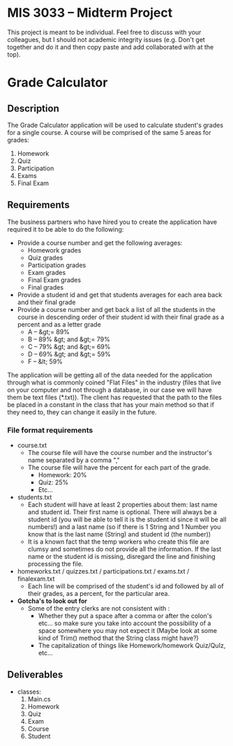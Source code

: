 # MIS 3033 – Midterm Project

This project is meant to be individual.  Feel free to discuss with your colleagues, but I should not academic integrity issues (e.g. Don't get together and do it and then copy paste and add collaborated with at the top).

# Grade Calculator

## Description

The Grade Calculator application will be used to calculate student&#39;s grades for a single course.  A course will be comprised of the same 5 areas for grades:

1. Homework
2. Quiz
3. Participation
4. Exams
5. Final Exam

## Requirements

The business partners who have hired you to create the application have required it to be able to do the following:

- Provide a course number and get the following averages:
  - Homework grades
  - Quiz grades
  - Participation grades
  - Exam grades
  - Final Exam grades
  - Final grades
- Provide a student id and get that students averages for each area back and their final grade
- Provide a course number and get back a list of all the students in the course in descending order of their student id with their final grade as a percent and as a letter grade
  - A – \&gt;= 89%
  - B – 89% \&gt; and  \&gt;= 79%
  - C – 79% \&gt; and  \&gt;= 69%
  - D – 69% \&gt; and  \&gt;= 59%
  - F – \&lt; 59%

The application will be getting all of the data needed for the application through what is commonly coined &quot;Flat Files&quot; in the industry (files that live on your computer and not through a database, in our case we will have them be text files (\*.txt)). The client has requested that the path to the files be placed in a constant in the class that has your main method so that if they need to, they can change it easily in the future.

### File format requirements

- course.txt
  - The course file will have the course number and the instructor&#39;s name separated by a comma &quot;,&quot;
  - The course file will have the percent for each part of the grade.
    - Homework: 20%
    - Quiz: 25%
    - Etc…
- students.txt
  - Each student will have at least 2 properties about them: last name and student id.  Their first name is optional.  There will always be a student id (you will be able to tell it is the student id since it will be all numbers!) and a last name (so if there is 1 String and 1 Number you know that is the last name (String) and student id (the number))
  - It is a known fact that the temp workers who create this file are clumsy and sometimes do not provide all the information. If the last name or the student id is missing, disregard the line and finishing processing the file.
- homeworks.txt / quizzes.txt / participations.txt / exams.txt / finalexam.txt
  - Each line will be comprised of the student&#39;s id and followed by all of their grades, as a percent, for the particular area.
- **Gotcha&#39;s to look out for**
  - Some of the entry clerks are not consistent with :
    - Whether they put a space after a comma or after the colon&#39;s etc… so make sure you take into account the possibility of a space somewhere you may not expect it (Maybe look at some kind of Trim() method that the String class might have?)
    - The capitalization of things like Homework/homework Quiz/QuIz, etc…

## Deliverables
- classes:
    1. Main.cs
    2. Homework
    3. Quiz
    4. Exam
    5. Course
    6. Student
